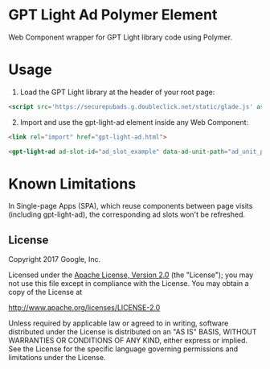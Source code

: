 # GPT Light Ad Polymer Element
Web Component wrapper for GPT Light library code using Polymer.

# Usage

1. Load the GPT Light library at the header of your root page:

```html
<script src='https://securepubads.g.doubleclick.net/static/glade.js' async></script>
```

2. Import and use the gpt-light-ad element inside any Web Component:

```html
<link rel="import" href="gpt-light-ad.html">
```
```html
<gpt-light-ad ad-slot-id="ad_slot_example" data-ad-unit-path="ad_unit_path" width='XXX' height='YYY'></gpt-light-ad>
```

# Known Limitations

In Single-page Apps (SPA), which reuse components between page visits (including gpt-light-ad), the corresponding ad slots won't be refreshed.

## License

Copyright 2017 Google, Inc.

Licensed under the [Apache License, Version 2.0](LICENSE) (the "License");
you may not use this file except in compliance with the License. You may
obtain a copy of the License at

  http://www.apache.org/licenses/LICENSE-2.0

Unless required by applicable law or agreed to in writing, software
distributed under the License is distributed on an "AS IS" BASIS,
WITHOUT WARRANTIES OR CONDITIONS OF ANY KIND, either express or implied.
See the License for the specific language governing permissions and
limitations under the License.